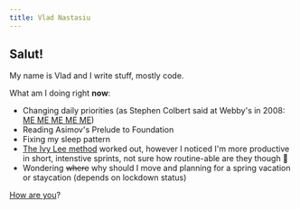 ```yaml
---
title: Vlad Nastasiu
---
```


## Salut!

My name is Vlad and I write stuff, mostly code.

What am I doing right **now**:

- Changing daily priorities (as Stephen Colbert said at Webby's in 2008: [ME ME ME ME ME](https://www.youtube.com/watch?v=yzfksyBjYpc))
- Reading Asimov's Prelude to Foundation
- Fixing my sleep pattern
- [The Ivy Lee method](https://jamesclear.com/ivy-lee) worked out, however I noticed I'm more productive in short, intenstive sprints, not sure how routine-able are they though 🤔
- Wondering ~~where~~ why should I move and planning for a spring vacation or staycation (depends on lockdown status)

[How are you](mailto:vlad@wow.com?subject=Hey%2C%20I'm%20doing...)?
